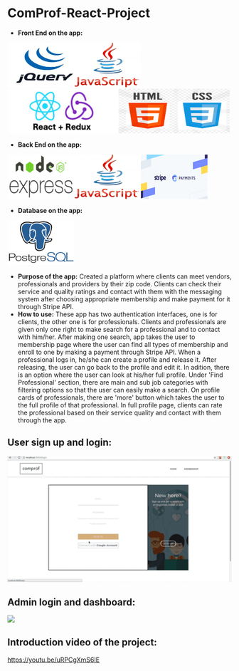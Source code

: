 # ComProf-React-Project
* **Front End on the app:**
<div><img src="jQuery.png" height="100px" width="150px"><img src="js.png" height="100px" width="150px"><img src="reactredux.png" height="100px" width="250px"><img src="htmlcss.png" height="100px" width="250px"></div>

* **Back End on the app:**
<div><img src="nodeexpress.png" height="100px" width="150px"><img src="js.png" height="100px" width="150px"><img src="stripe.png" height="100px" width="150px"></div>

* **Database on the app:**
<img src="postgres.png" height="100px" width="150px">

* **Purpose of the app:** 
   Created a platform where clients can meet vendors, professionals and providers by their zip code. Clients can
check their service and quality ratings and contact with them with the messaging system after choosing appropriate membership and make payment for it through Stripe API.
* **How to use:**
   These app has two authentication interfaces, one is for clients, the other one is for professionals. Clients and professionals are given only one right to make search for a professional and to contact with him/her. After making one search, app takes the user to membership page where the user can find all types of membership and enroll to one by making a payment through Stripe API. 
   When a professional logs in, he/she can create a profile and release it. After releasing, the user can go back to the profile and edit it. In adition, there is an option where the user can look at his/her full profile. Under 'Find Professional' section, there are main and sub job categories with filtering options so that the user can easily make a search. On profile cards of professionals, there are 'more' button which takes the user to the full profile of that professional. In full profile page, clients can rate the professional based on their service quality and contact with them through the app. 


## User sign up and login: 
![](signup.gif)

## Admin login and dashboard: 
![](admin.gif)


## Introduction video of the project: 
https://youtu.be/uRPCgXmS6IE

